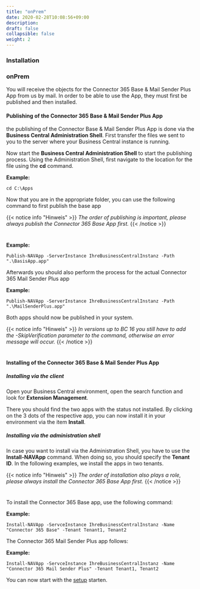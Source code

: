 ```yaml
---
title: "onPrem"
date: 2020-02-28T10:08:56+09:00
description: 
draft: false
collapsible: false
weight: 2
---
```

### Installation

### onPrem
You will receive the objects for the Connector 365 Base & Mail Sender Plus App from us by mail. In order to be able to use the App, they must first be published and then installed.

#### Publishing of the Connector 365 Base & Mail Sender Plus App
the publishing of the Connector Base & Mail Sender Plus App is done via the **Business Central Administration Shell**. First transfer the files we sent to you to the server where your Business Central instance is running.

Now start the **Business Central Administration Shell** to start the publishing process. Using the Administration Shell, first navigate to the location for the file using the **cd** command.

**Example:**

```cd C:\Apps```

Now that you are in the appropriate folder, you can use the following command to first publish the base app

{{< notice info "Hinweis" >}}
 _The order of publishing is important, please always publish the Connector 365 Base App first._
{{< /notice >}}
#

**Example:**

```Publish-NAVApp -ServerInstance IhreBusinessCentralInstanz -Path ".\BasisApp.app"```

Afterwards you should also perform the process for the actual Connector 365 Mail Sender Plus app

**Example:**

```Publish-NAVApp -ServerInstance IhreBusinessCentralInstanz -Path ".\MailSenderPlus.app"```

Both apps should now be published in your system.

{{< notice info "Hinweis" >}}
 _In versions up to BC 16 you still have to add the -SkipVerification parameter to the command, otherwise an error message will occur._
{{< /notice >}}
#

#### Installing of the Connector 365 Base & Mail Sender Plus App

##### Installing via the client
Open your Business Central environment, open the search function and look for **Extension Management**.

There you should find the two apps with the status not installed. By clicking on the 3 dots of the respective app, you can now install it in your environment via the item **Install**.

##### Installing via the administration shell
In case you want to install via the Administration Shell, you have to use the **Install-NAVApp** command. When doing so, you should specify the **Tenant ID**. In the following examples, we install the apps in two tenants.

{{< notice info "Hinweis" >}}
 _The order of installation also plays a role, please always install the Connector 365 Base App first._
{{< /notice >}}
#

To install the Connector 365 Base app, use the following command:

**Example:**

```Install-NAVApp -ServceInstance IhreBusinessCentralInstanz -Name "Connector 365 Base" -Tenant Tenant1, Tenant2```

The Connector 365 Mail Sender Plus app follows:

**Example:**

```Install-NAVApp -ServceInstance IhreBusinessCentralInstanz -Name "Connector 365 Mail Sender Plus" -Tenant Tenant1, Tenant2```

You can now start with the [setup](/en-us/apps/mail-sender-plus/first-steps/setup/) starten.



